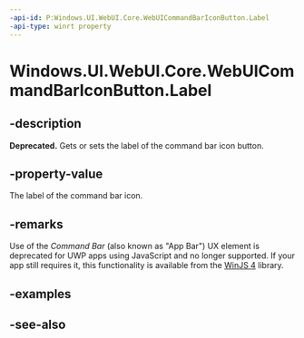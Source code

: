 ```yaml
---
-api-id: P:Windows.UI.WebUI.Core.WebUICommandBarIconButton.Label
-api-type: winrt property
---
```


<!-- Property syntax
public string Label { get;  set; }
-->

# Windows.UI.WebUI.Core.WebUICommandBarIconButton.Label

## -description
**Deprecated.** Gets or sets the label of the command bar icon button.

## -property-value
The label of the command bar icon.

## -remarks
Use of the *Command Bar* (also known as "App Bar") UX element is deprecated for UWP apps using JavaScript and no longer supported.
If your app still requires it, this functionality is available from the [WinJS 4](http://try.buildwinjs.com/#get) library.

## -examples

## -see-also

